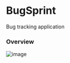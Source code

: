 # BugSprint

Bug tracking application

### Overview
![image](https://user-images.githubusercontent.com/76645509/236697443-2269f031-f43c-4f60-896d-ebceff4debdf.png)
